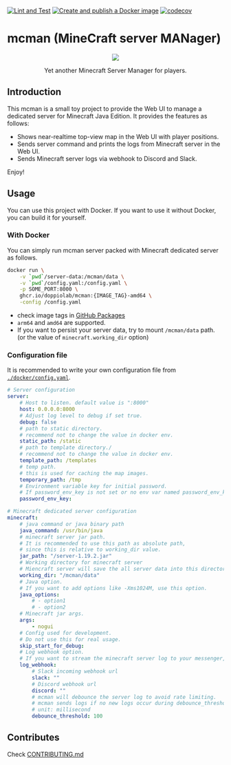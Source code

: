 [![Lint and Test](https://github.com/doppiolab/mcman/actions/workflows/lint-and-test.yml/badge.svg)](https://github.com/doppiolab/mcman/actions/workflows/lint-and-test.yml)
[![Create and publish a Docker image](https://github.com/doppiolab/mcman/actions/workflows/publish-docker.yml/badge.svg)](https://github.com/doppiolab/mcman/actions/workflows/publish-docker.yml)
[![codecov](https://codecov.io/gh/doppiolab/mcman/branch/main/graph/badge.svg?token=BAYOLNV6XI)](https://codecov.io/gh/doppiolab/mcman)

# mcman (**M**ine**C**raft server **MAN**ager)

<p align='center'>
    <img src='https://raw.githubusercontent.com/doppiolab/mcman/main/static/favicon.ico'>
</p>
<p align='center'>
    Yet another Minecraft Server Manager for players.
</p>

## Introduction

This mcman is a small toy project to provide the Web UI to manage a dedicated server for Minecraft Java Edition.
It provides the features as follows:

* Shows near-realtime top-view map in the Web UI with player positions.
* Sends server command and prints the logs from Minecraft server in the Web UI.
* Sends Minecraft server logs via webhook to Discord and Slack.

Enjoy!

## Usage

You can use this project with Docker.
If you want to use it without Docker, you can build it for yourself.

### With Docker

You can simply run mcman server packed with Minecraft dedicated server as follows.

```sh
docker run \
    -v `pwd`/server-data:/mcman/data \
    -v `pwd`/config.yaml:/config.yaml \
    -p SOME_PORT:8000 \
    ghcr.io/doppiolab/mcman:{IMAGE_TAG}-amd64 \
    -config /config.yaml
```

* check image tags in [GitHub Packages](https://github.com/doppiolab/mcman/pkgs/container/mcman)
* `arm64` and `amd64` are supported.
* If you want to persist your server data, try to mount `/mcman/data` path. (or the value of `minecraft.working_dir` option)

### Configuration file

It is recommended to write your own configuration file from [`./docker/config.yaml`](./docker/config.yaml).

```yaml
# Server configuration
server:
    # Host to listen. default value is ":8000"
    host: 0.0.0.0:8000
    # Adjust log level to debug if set true.
    debug: false
    # path to static directory.
    # recommend not to change the value in docker env.
    static_path: /static
    # path to template directory./
    # recommend not to change the value in docker env.
    template_path: /templates
    # temp path.
    # this is used for caching the map images.
    temporary_path: /tmp
    # Environment variable key for initial password.
    # If password_env_key is not set or no env var named password_env_key, mcman generate random password and print it in the server log.
    password_env_key:

# Minecraft dedicated server configuration
minecraft:
    # java command or java binary path
    java_command: /usr/bin/java
    # minecraft server jar path.
    # It is recommended to use this path as absolute path,
    # since this is relative to working_dir value.
    jar_path: "/server-1.19.2.jar"
    # Working directory for minecraft server
    # Miencraft server will save the all server data into this directory.
    working_dir: "/mcman/data"
    # Java option.
    # If you want to add options like -Xms1024M, use this option.
    java_options:
        # - option1
        # - option2
    # Minecraft jar args.
    args:
        - nogui
    # Config used for development.
    # Do not use this for real usage.
    skip_start_for_debug:
    # Log webhook option.
    # If you want to stream the minecraft server log to your messenger, use this option.
    log_webhook:
        # Slack incoming webhook url
        slack: ""
        # Discord webhook url
        discord: ""
        # mcman will debounce the server log to avoid rate limiting.
        # mcman sends logs if no new logs occur during debounce_threshold.
        # unit: millisecond
        debounce_threshold: 100
```

## Contributes

Check [CONTRIBUTING.md](./CONTRIBUTING.md)
